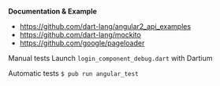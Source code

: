 **Documentation & Example**
- https://github.com/dart-lang/angular2_api_examples
- https://github.com/dart-lang/mockito
- https://github.com/google/pageloader

Manual tests
Launch `login_component_debug.dart` with Dartium

Automatic tests
`$ pub run angular_test`

